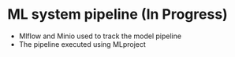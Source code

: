 # ML system pipeline (In Progress)

- Mlflow and Minio used to track the model pipeline
- The pipeline executed using MLproject
